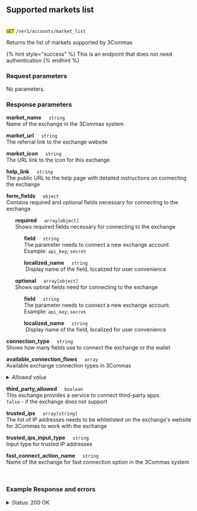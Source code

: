 ## Supported markets list<br>
<br>
<code><mark style="color:blue">GET</mark></code> <code>/ver1/accounts/market_list</code>
<br>

Returns the list of markets supported by 3Commas<br>

{% hint style="success" %}
This is an endpoint that does not need authentication
{% endhint %}
<br>

### Request parameters<br>

No parameters.<br>

### Response parameters<br>
<p>
   <strong>market_name</strong>&nbsp;&nbsp;&nbsp;&nbsp;&nbsp;<code>string</code><br>
   Name of the exchange in the 3Commas system 
</p>
<p>
   <strong>market_url</strong>&nbsp;&nbsp;&nbsp;&nbsp;&nbsp;<code>string</code><br>
   The referral link to the exchange website
</p>
<p>
   <strong>market_icon</strong>&nbsp;&nbsp;&nbsp;&nbsp;&nbsp;<code>string</code><br>
   The URL link to the icon for this exchange
</p>
<p>
   <strong>help_link</strong>&nbsp;&nbsp;&nbsp;&nbsp;&nbsp;<code>string</code><br>
   The public URL to the help page with detailed instructions on connecting the exchange
</p>
<p>
   <strong>form_fields</strong>&nbsp;&nbsp;&nbsp;&nbsp;&nbsp;<code>object</code><br>
   Contains required and optional fields necessary for connecting to the exchange
</p>
<p>
   &nbsp;&nbsp;&nbsp;&nbsp;&nbsp;&nbsp;<strong>required</strong>&nbsp;&nbsp;&nbsp;&nbsp;&nbsp;<code>array[object]</code><br>
   &nbsp;&nbsp;&nbsp;&nbsp;&nbsp;&nbsp;Shows required fields necessary for connecting to the exchange
</p>
<p>
   &nbsp;&nbsp;&nbsp;&nbsp;&nbsp;&nbsp;&nbsp;&nbsp;&nbsp;&nbsp;&nbsp;&nbsp;<strong>field</strong>&nbsp;&nbsp;&nbsp;&nbsp;&nbsp;<code>string</code><br>
   &nbsp;&nbsp;&nbsp;&nbsp;&nbsp;&nbsp;&nbsp;&nbsp;&nbsp;&nbsp;&nbsp;&nbsp;The parameter needs to connect a new exchange account.<br>
   &nbsp;&nbsp;&nbsp;&nbsp;&nbsp;&nbsp;&nbsp;&nbsp;&nbsp;&nbsp;&nbsp;&nbsp;Example: <code>api_key</code>; <code>secret</code>
</p>
<p>
   &nbsp;&nbsp;&nbsp;&nbsp;&nbsp;&nbsp;&nbsp;&nbsp;&nbsp;&nbsp;&nbsp;&nbsp;<strong>localized_name</strong>&nbsp;&nbsp;&nbsp;&nbsp;&nbsp;<code>string</code><br>
   &nbsp;&nbsp;&nbsp;&nbsp;&nbsp;&nbsp;&nbsp;&nbsp;&nbsp;&nbsp;&nbsp;&nbsp; Display name of the field, localized for user convenience
</p>
<p>
   &nbsp;&nbsp;&nbsp;&nbsp;&nbsp;&nbsp;<strong>optional</strong>&nbsp;&nbsp;&nbsp;&nbsp;&nbsp;<code>array[object]	</code><br>
   &nbsp;&nbsp;&nbsp;&nbsp;&nbsp;&nbsp;Shows optinal fields need for connecting to the exchange
</p>
<p>
   &nbsp;&nbsp;&nbsp;&nbsp;&nbsp;&nbsp;&nbsp;&nbsp;&nbsp;&nbsp;&nbsp;&nbsp;<strong>field</strong>&nbsp;&nbsp;&nbsp;&nbsp;&nbsp;<code>string</code><br>
   &nbsp;&nbsp;&nbsp;&nbsp;&nbsp;&nbsp;&nbsp;&nbsp;&nbsp;&nbsp;&nbsp;&nbsp;The parameter needs to connect a new exchange account.<br>
   &nbsp;&nbsp;&nbsp;&nbsp;&nbsp;&nbsp;&nbsp;&nbsp;&nbsp;&nbsp;&nbsp;&nbsp;Example: <code>api_key</code>; <code>secret</code>
</p>
<p>
   &nbsp;&nbsp;&nbsp;&nbsp;&nbsp;&nbsp;&nbsp;&nbsp;&nbsp;&nbsp;&nbsp;&nbsp;<strong>localized_name</strong>&nbsp;&nbsp;&nbsp;&nbsp;&nbsp;<code>string</code><br>
   &nbsp;&nbsp;&nbsp;&nbsp;&nbsp;&nbsp;&nbsp;&nbsp;&nbsp;&nbsp;&nbsp;&nbsp; Display name of the field, localized for user convenience
</p>
<p>
   <strong>connection_type</strong>&nbsp;&nbsp;&nbsp;&nbsp;&nbsp;<code>string</code><br>
   Shows how many fields use to connect the exchange or the wallet
</p>
<p>
   <strong>available_connection_flows</strong>&nbsp;&nbsp;&nbsp;&nbsp;&nbsp;<code>array</code><br>
   Available exchange connection types in 3Commas<br>
   <details><summary><em>Allowed value</em></summary>
      <dl>
       <li><strong>form</strong> - connection through a web form option;
       <li><strong>fast_connect</strong> - quick connection option;
    </dl>
   </details>
</p>
<p>
   <strong>third_party_allowed</strong>&nbsp;&nbsp;&nbsp;&nbsp;&nbsp;<code>boolean</code><br>
   This exchange provides a service to connect third-party apps.<br><code>false</code> - if the exchange does not support
</p>
<p>
   <strong>trusted_ips</strong>&nbsp;&nbsp;&nbsp;&nbsp;&nbsp;<code>array[string]</code><br>
   The list of IP addresses needs to be whitelisted on the exchange's website for 3Commas to work with the exchange
</p>
<p>
   <strong>trusted_ips_input_type</strong>&nbsp;&nbsp;&nbsp;&nbsp;&nbsp;<code>string</code><br>
   Input type for trusted IP addresses
</p>
<p>
   <strong>fast_connect_action_name</strong>&nbsp;&nbsp;&nbsp;&nbsp;&nbsp;<code>string</code><br>
   Name of the exchange for fast connection option in the 3Commas system
</p>
<br>

### Example Response and errors<br>
<details>
<summary>Status: 200 OK</summary><br>

```json
[
   {
      "market_name": "Coinbase Advanced",
      "market_url": "http://coinbase-consumer.sjv.io/eKE3GD",
      "market_icon": "https://3commas.io/img/exchanges/gdax.png",
      "market_trust_message": "3Commas will not have access to transfer or withdraw your assets. Each exchange connects with encrypted API keys",
      "default_trust_message": "3Commas will not have access to transfer or withdraw your assets. Each exchange connects with encrypted API keys",
      "help_link": "https://help.3commas.io/en/articles/3822851",
      "market_code": "coinbase_advanced",
      "form_fields": {
         "required": [
            {
               "field": "secret",
               "localized_name": "API Secret:"
            },
            {
               "field": "api_key",
               "localized_name": "API Key:"
            }
         ],
         "optional": []
      },
      "connection_type": "fields",
      "available_connection_flows": [
         "form"
      ],
      "optional": [
        
      ]
    },
    "connection_type": "fields",
    "available_connection_flows": [
      "fast_connect",
      "form"
    ],
    "third_party_allowed": false,
    "trusted_ips": [
      "193.31.111.100",
      "193.31.111.158",
      "193.31.111.43",
      "193.31.111.6"
    ],
    "trusted_ips_input_type": "inline",
    "fast_connect_action_name": "binance"
  },
  {
    "market_name": "OKX",
    "market_url": "https://app.3commas.io/users/auth/okx_auth_reg?redirect_to=https%3A%2F%2Fapp.3commas.io%2Faccounts",
    "market_icon": "https://3commas.io/img/exchanges/okex.png",
    "market_trust_message": "1. Log in to your exchange account and go to API Settings \n2. Select third-party apps and choose 3Commas \n3. Paste generated data in inputs below.",
    "default_trust_message": "3Commas will not have access to transfer or withdraw your assets. Each exchange connects with encrypted API keys",
    "help_link": "https://help.3commas.io/en/articles/3109057",
    "market_code": "okex",
    "form_fields": {
      "required": [
        {
          "field": "secret",
          "localized_name": "API Secret:"
        },
        {
          "field": "api_key",
          "localized_name": "API Key:"
        },
        {
          "field": "passphrase",
          "localized_name": "Passphrase:"
        }
      ],
      "trusted_ips_input_type": "inline",
      "fast_connect_action_name": "coinbase_advanced"
   },
   { ... 
   },
]
```
<details>